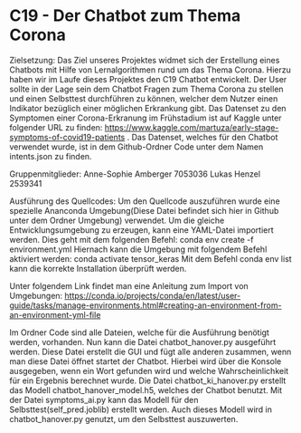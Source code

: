 # C19 - Der Chatbot zum Thema Corona
Zielsetzung:
Das Ziel unseres Projektes widmet sich der Erstellung eines Chatbots mit Hilfe von Lernalgorithmen rund um das Thema Corona. Hierzu haben wir im Laufe dieses Projektes den C19 Chatbot entwickelt. Der User sollte in der Lage sein dem Chatbot Fragen zum Thema Corona zu stellen und einen Selbsttest durchführen zu können, welcher dem Nutzer einen Indikator bezüglich einer möglichen Erkrankung gibt. Das Datenset zu den Symptomen einer Corona-Erkranung im Frühstadium ist auf Kaggle unter folgender URL zu finden: https://www.kaggle.com/martuza/early-stage-symptoms-of-covid19-patients .
Das Datenset, welches für den Chatbot verwendet wurde, ist in dem Github-Ordner Code unter dem Namen intents.json zu finden.

Gruppenmitglieder:
Anne-Sophie Amberger 7053036
Lukas Henzel 2539341

Ausführung des Quellcodes: 
Um den Quellcode auszuführen wurde eine spezielle Ananconda Umgebung(Diese Datei befindet sich hier in Github unter dem Ordner Umgebung) verwendet. Um die gleiche Entwicklungsumgebung zu erzeugen, kann eine YAML-Datei importiert werden. Dies geht mit dem folgenden Befehl: conda env create -f environment.yml
Hiernach kann die Umgebung mit folgendem Befehl aktiviert werden: conda activate tensor_keras
Mit dem Befehl conda env list kann die korrekte Installation überprüft werden.

Unter folgendem Link findet man eine Anleitung zum Import von Umgebungen: https://conda.io/projects/conda/en/latest/user-guide/tasks/manage-environments.html#creating-an-environment-from-an-environment-yml-file

Im Ordner Code sind alle Dateien, welche für die Ausführung benötigt werden, vorhanden. Nun kann die Datei chatbot_hanover.py ausgeführt werden. Diese Datei erstellt die GUI und fügt alle anderen zusammen, wenn man diese Datei öffnet startet der Chatbot. Hierbei wird über die Konsole ausgegeben, wenn ein Wort gefunden wird und welche Wahrscheinlichkeit für ein Ergebnis berechnet wurde. Die Datei chatbot_ki_hanover.py erstellt das Modell chatbot_hanover_model.h5, welches der Chatbot benutzt. Mit der Datei symptoms_ai.py kann das Modell für den Selbsttest(self_pred.joblib) erstellt werden. Auch dieses Modell wird in chatbot_hanover.py genutzt, um den Selbsttest auszuwerten.
